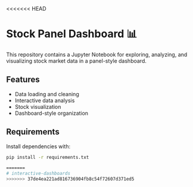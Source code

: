 <<<<<<< HEAD
# Stock Panel Dashboard 📊

This repository contains a Jupyter Notebook for exploring, analyzing, and visualizing stock market data in a panel-style dashboard.

## Features
- Data loading and cleaning
- Interactive data analysis
- Stock visualization
- Dashboard-style organization

## Requirements
Install dependencies with:
```bash
pip install -r requirements.txt

=======
# interactive-dashboards
>>>>>>> 37de4ea221ad816736904fb8c54f72607d371ed5

